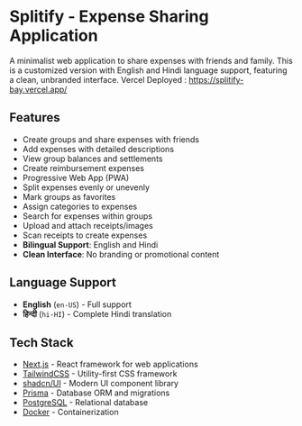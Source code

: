 # Splitify - Expense Sharing Application

A minimalist web application to share expenses with friends and family. This is a customized version with English and Hindi language support, featuring a clean, unbranded interface.
Vercel Deployed : https://splitify-bay.vercel.app/

##  Features

-  Create groups and share expenses with friends
-  Add expenses with detailed descriptions
-  View group balances and settlements
-  Create reimbursement expenses
-  Progressive Web App (PWA)
-  Split expenses evenly or unevenly
-  Mark groups as favorites
-  Assign categories to expenses
-  Search for expenses within groups
-  Upload and attach receipts/images
-  Scan receipts to create expenses
-  **Bilingual Support**: English and Hindi
-  **Clean Interface**: No branding or promotional content

##  Language Support

- **English** (`en-US`) - Full support
- **हिन्दी** (`hi-HI`) - Complete Hindi translation

##  Tech Stack

- [Next.js](https://nextjs.org/) - React framework for web applications
- [TailwindCSS](https://tailwindcss.com/) - Utility-first CSS framework
- [shadcn/UI](https://ui.shadcn.com/) - Modern UI component library
- [Prisma](https://prisma.io) - Database ORM and migrations
- [PostgreSQL](https://postgresql.org/) - Relational database
- [Docker](https://docker.com/) - Containerization



